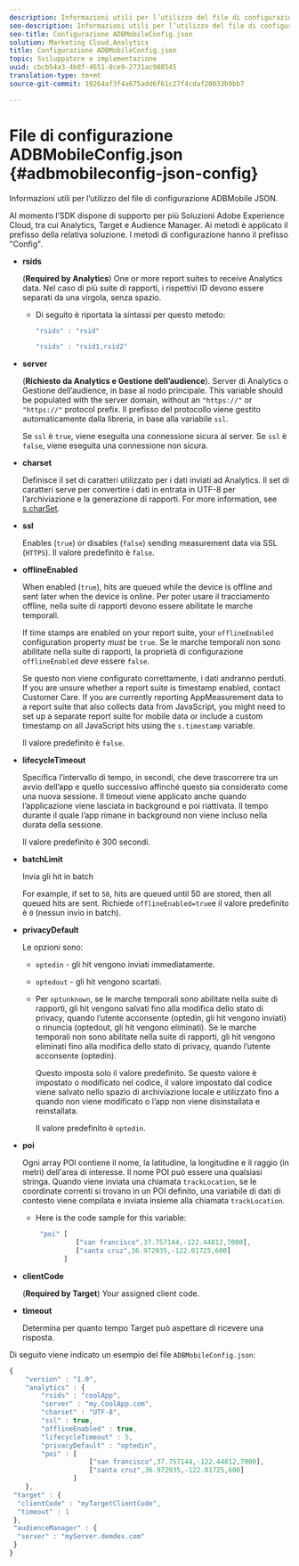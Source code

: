 ```yaml
---
description: Informazioni utili per l’utilizzo del file di configurazione ADBMobile JSON.
seo-description: Informazioni utili per l’utilizzo del file di configurazione ADBMobile JSON.
seo-title: Configurazione ADBMobileConfig.json
solution: Marketing Cloud,Analytics
title: Configurazione ADBMobileConfig.json
topic: Sviluppatore e implementazione
uuid: cbcb54a3-4b8f-4651-8ce9-2731ac988545
translation-type: tm+mt
source-git-commit: 19264af3f4a675add6f61c27f4cdaf20033b9bb7

---
```



# File di configurazione ADBMobileConfig.json {#adbmobileconfig-json-config}

Informazioni utili per l’utilizzo del file di configurazione ADBMobile JSON.

Al momento l’SDK dispone di supporto per più Soluzioni Adobe Experience Cloud, tra cui Analytics, Target e Audience Manager. Ai metodi è applicato il prefisso della relativa soluzione. I metodi di configurazione hanno il prefisso "Config".

* **rsids**

   (**Required by Analytics**) One or more report suites to receive Analytics data. Nel caso di più suite di rapporti, i rispettivi ID devono essere separati da una virgola, senza spazio.

   * Di seguito è riportata la sintassi per questo metodo:

      ```js
      "rsids" : "rsid"
      ```

      ```js
      "rsids" : "rsid1,rsid2"
      ```

* **server**

   (**Richiesto da Analytics e Gestione dell’audience**). Server di Analytics o Gestione dell’audience, in base al nodo principale. This variable should be populated with the server domain, without an `"https://"` or `"https://"` protocol prefix. Il prefisso del protocollo viene gestito automaticamente dalla libreria, in base alla variabile `ssl`.

   Se `ssl` è `true`, viene eseguita una connessione sicura al server. Se `ssl` è `false`, viene eseguita una connessione non sicura.

* **charset**

   Definisce il set di caratteri utilizzato per i dati inviati ad Analytics. Il set di caratteri serve per convertire i dati in entrata in UTF-8 per l’archiviazione e la generazione di rapporti. For more information, see [s.charSet](https://marketing.adobe.com/resources/help/en_US/sc/implement/charset.html).

* **ssl**

   Enables (`true`) or disables (`false`) sending measurement data via SSL (`HTTPS`). Il valore predefinito è `false`.

* **offlineEnabled**

   When enabled (`true`), hits are queued while the device is offline and sent later when the device is online. Per poter usare il tracciamento offline, nella suite di rapporti devono essere abilitate le marche temporali.

   If time stamps are enabled on your report suite, your `offlineEnabled` configuration property *must* be `true`. Se le marche temporali non sono abilitate nella suite di rapporti, la proprietà di configurazione `offlineEnabled` *deve* essere `false`.

   Se questo non viene configurato correttamente, i dati andranno perduti. If you are unsure whether a report suite is timestamp enabled, contact Customer Care. If you are currently reporting AppMeasurement data to a report suite that also collects data from JavaScript, you might need to set up a separate report suite for mobile data or include a custom timestamp on all JavaScript hits using the `s.timestamp` variable.

   Il valore predefinito è `false`.

* **lifecycleTimeout**

   Specifica l’intervallo di tempo, in secondi, che deve trascorrere tra un avvio dell’app e quello successivo affinché questo sia considerato come una nuova sessione. Il timeout viene applicato anche quando l’applicazione viene lasciata in background e poi riattivata. Il tempo durante il quale l’app rimane in background non viene incluso nella durata della sessione.

   Il valore predefinito è 300 secondi.

* **batchLimit**

   Invia gli hit in batch 

   For example, if set to `50`, hits are queued until 50 are stored, then all queued hits are sent. Richiede `offlineEnabled=true`e il valore predefinito è `0` (nessun invio in batch).

* **privacyDefault**

   Le opzioni sono:

   * `optedin` - gli hit vengono inviati immediatamente.
   * `optedout` - gli hit vengono scartati.
   * Per `optunknown`, se le marche temporali sono abilitate nella suite di rapporti, gli hit vengono salvati fino alla modifica dello stato di privacy, quando l’utente acconsente (optedin, gli hit vengono inviati) o rinuncia (optedout, gli hit vengono eliminati). Se le marche temporali non sono abilitate nella suite di rapporti, gli hit vengono eliminati fino alla modifica dello stato di privacy, quando l’utente acconsente (optedin).

      Questo imposta solo il valore predefinito. Se questo valore è impostato o modificato nel codice, il valore impostato dal codice viene salvato nello spazio di archiviazione locale e utilizzato fino a quando non viene modificato o l’app non viene disinstallata e reinstallata.

      Il valore predefinito è `optedin`.

* **poi**

   Ogni array POI contiene il nome, la latitudine, la longitudine e il raggio (in metri) dell'area di interesse. Il nome POI può essere una qualsiasi stringa. Quando viene inviata una chiamata `trackLocation`, se le coordinate correnti si trovano in un POI definito, una variabile di dati di contesto viene compilata e inviata insieme alla chiamata `trackLocation`.

   * Here is the code sample for this variable:

      ```js
       "poi" [ 
                ["san francisco",37.757144,-122.44812,7000], 
                ["santa cruz",36.972935,-122.01725,600] 
             ]
      ```

* **clientCode**

   (**Required by Target**) Your assigned client code.

* **timeout**

   Determina per quanto tempo Target può aspettare di ricevere una risposta.

Di seguito viene indicato un esempio del file `ADBMobileConfig.json`:

```js
{ 
    "version" : "1.0",
    "analytics" : {
        "rsids" : "coolApp",
        "server" : "my.CoolApp.com",
        "charset" : "UTF-8",
        "ssl" : true,
        "offlineEnabled" : true,
        "lifecycleTimeout" : 5,
        "privacyDefault" : "optedin",
        "poi" : [ 
                    ["san francisco",37.757144,-122.44812,7000],
                    ["santa cruz",36.972935,-122.01725,600]
                ]
    },
 "target" : {
  "clientCode" : "myTargetClientCode",
  "timeout" : 1
 },
 "audienceManager" : {
  "server" : "myServer.demdex.com"
 }
}
```
